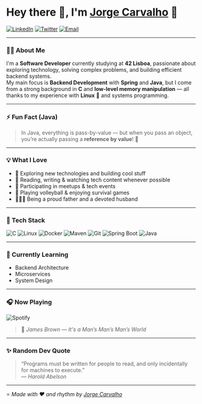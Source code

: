 # Hey there 👋, I'm [**Jorge Carvalho**](https://github.com/devjorginho) 💙

[![LinkedIn](https://img.shields.io/badge/LinkedIn-0A66C2?style=for-the-badge&logo=linkedin&logoColor=white)](https://linkedin.com/in/devjorginho)
[![Twitter](https://img.shields.io/badge/Twitter-1DA1F2?style=for-the-badge&logo=twitter&logoColor=white)](https://twitter.com/jorginhoswe)
[![Email](https://img.shields.io/badge/Email-D14836?style=for-the-badge&logo=gmail&logoColor=white)](mailto:jcarvalho.swe@gmail.com)

---

### 👨‍💻 About Me

I'm a **Software Developer** currently studying at **42 Lisboa**, passionate about exploring technology, solving complex problems, and building efficient backend systems.  
My main focus is **Backend Development** with **Spring** and **Java**, but I come from a strong background in **C** and **low-level memory manipulation** — all thanks to my experience with **Linux** 🐧 and systems programming.

---

### ⚡ Fun Fact (Java)
> In Java, everything is pass-by-value — but when you pass an object, you’re actually passing a **reference by value**! 🧠

---

### 💡 What I Love

- 🧠 Exploring new technologies and building cool stuff  
- 📰 Reading, writing & watching tech content whenever possible  
- 🍕 Participating in meetups & tech events  
- 🏐 Playing volleyball & enjoying survival games  
- 👨‍👩‍👧 Being a proud father and a devoted husband  

---

### 🧰 Tech Stack

![C](https://img.shields.io/badge/C-00599C?style=for-the-badge&logo=c&logoColor=white)
![Linux](https://img.shields.io/badge/Linux-FCC624?style=for-the-badge&logo=linux&logoColor=black)
![Docker](https://img.shields.io/badge/Docker-2496ED?style=for-the-badge&logo=docker&logoColor=white)
![Maven](https://img.shields.io/badge/Maven-C71A36?style=for-the-badge&logo=apache-maven&logoColor=white)
![Git](https://img.shields.io/badge/Git-F05032?style=for-the-badge&logo=git&logoColor=white)
![Spring Boot](https://img.shields.io/badge/Spring%20Boot-6DB33F?style=for-the-badge&logo=springboot&logoColor=white)
![Java](https://img.shields.io/badge/Java-ED8B00?style=for-the-badge&logo=java&logoColor=white)

---

### 🧠 Currently Learning

- Backend Architecture  
- Microservices  
- System Design  

---

### 🎧 Now Playing

![Spotify](https://spotify-github-profile.vercel.app/api/view?uid=&cover_image=true&theme=novatorem&show_offline=false&background_color=121212&bar_color=53b14f&bar_color_cover=true)

> 🎵 *James Brown — It's a Man’s Man’s Man’s World*  

---

### ✨ Random Dev Quote

> “Programs must be written for people to read, and only incidentally for machines to execute.”  
> — *Harold Abelson*

---

⭐ *Made with ❤️ and rhythm by [Jorge Carvalho](https://github.com/devjorginho)*
